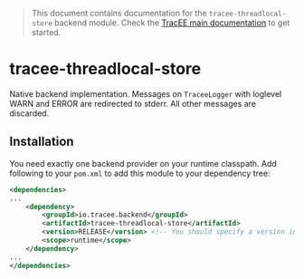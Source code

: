 > This document contains documentation for the `tracee-threadlocal-store` backend module. Check the [TracEE main documentation](/README.md) to get started.

# tracee-threadlocal-store

Native backend implementation. Messages on `TraceeLogger` with loglevel WARN and ERROR are redirected to stderr. All other messages are discarded.

## Installation

You need exactly one backend provider on your runtime classpath. Add following to your `pom.xml` to add this module to your dependency tree: 

```xml
<dependencies>
...
	<dependency>
		<groupId>io.tracee.backend</groupId>
		<artifactId>tracee-threadlocal-store</artifactId>
		<version>RELEASE</version> <!-- You should specify a version instead -->
		<scope>runtime</scope>
	</dependency>
...
</dependencies>
```
